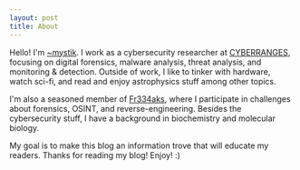 ```yaml
---
layout: post
title: About
---
```


Hello! I'm [~mystik](https://twitter.com/Mystik_kev). I work as a cybersecurity researcher at [CYBERRANGES](https://www.linkedin.com/company/cyber-ranges/mycompany/), focusing on digital forensics, malware analysis, threat analysis, and monitoring & detection. Outside of work, I like to tinker with hardware, watch sci-fi, and read and enjoy astrophysics stuff among other topics.

I'm also a seasoned member of [Fr334aks](https://twitter.com/fr334aks), where I participate in challenges about forensics, OSINT, and reverse-engineering. Besides the cybersecurity stuff, I have a background in biochemistry and molecular biology.

My goal is to make this blog an information trove that will educate my readers. Thanks for reading my blog! Enjoy! :)
